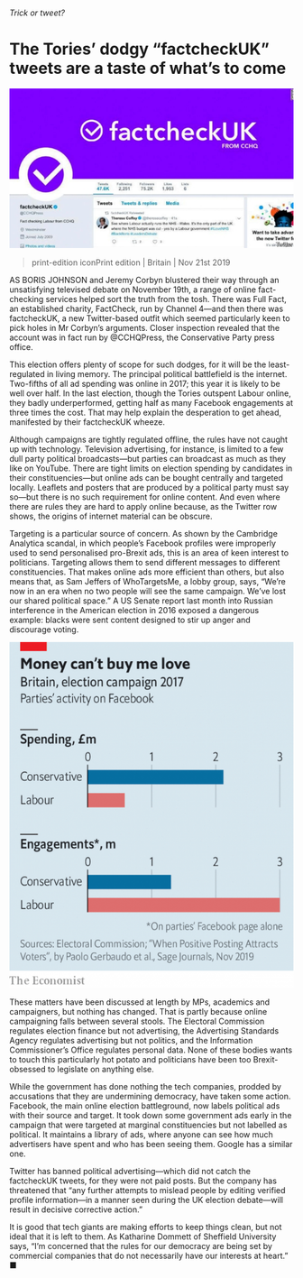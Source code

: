 ###### Trick or tweet?

# The Tories’ dodgy “factcheckUK” tweets are a taste of what’s to come 

![image](images/20191123_brp508.jpg) 

> print-edition iconPrint edition | Britain | Nov 21st 2019 

AS BORIS JOHNSON and Jeremy Corbyn blustered their way through an unsatisfying televised debate on November 19th, a range of online fact-checking services helped sort the truth from the tosh. There was Full Fact, an established charity, FactCheck, run by Channel 4—and then there was factcheckUK, a new Twitter-based outfit which seemed particularly keen to pick holes in Mr Corbyn’s arguments. Closer inspection revealed that the account was in fact run by @CCHQPress, the Conservative Party press office. 

This election offers plenty of scope for such dodges, for it will be the least-regulated in living memory. The principal political battlefield is the internet. Two-fifths of all ad spending was online in 2017; this year it is likely to be well over half. In the last election, though the Tories outspent Labour online, they badly underperformed, getting half as many Facebook engagements at three times the cost. That may help explain the desperation to get ahead, manifested by their factcheckUK wheeze. 

Although campaigns are tightly regulated offline, the rules have not caught up with technology. Television advertising, for instance, is limited to a few dull party political broadcasts—but parties can broadcast as much as they like on YouTube. There are tight limits on election spending by candidates in their constituencies—but online ads can be bought centrally and targeted locally. Leaflets and posters that are produced by a political party must say so—but there is no such requirement for online content. And even where there are rules they are hard to apply online because, as the Twitter row shows, the origins of internet material can be obscure. 

Targeting is a particular source of concern. As shown by the Cambridge Analytica scandal, in which people’s Facebook profiles were improperly used to send personalised pro-Brexit ads, this is an area of keen interest to politicians. Targeting allows them to send different messages to different constituencies. That makes online ads more efficient than others, but also means that, as Sam Jeffers of WhoTargetsMe, a lobby group, says, “We’re now in an era when no two people will see the same campaign. We’ve lost our shared political space.” A US Senate report last month into Russian interference in the American election in 2016 exposed a dangerous example: blacks were sent content designed to stir up anger and discourage voting. 

![image](images/20191123_brc501.png) 

These matters have been discussed at length by MPs, academics and campaigners, but nothing has changed. That is partly because online campaigning falls between several stools. The Electoral Commission regulates election finance but not advertising, the Advertising Standards Agency regulates advertising but not politics, and the Information Commissioner’s Office regulates personal data. None of these bodies wants to touch this particularly hot potato and politicians have been too Brexit-obsessed to legislate on anything else. 

While the government has done nothing the tech companies, prodded by accusations that they are undermining democracy, have taken some action. Facebook, the main online election battleground, now labels political ads with their source and target. It took down some government ads early in the campaign that were targeted at marginal constituencies but not labelled as political. It maintains a library of ads, where anyone can see how much advertisers have spent and who has been seeing them. Google has a similar one. 

Twitter has banned political advertising—which did not catch the factcheckUK tweets, for they were not paid posts. But the company has threatened that “any further attempts to mislead people by editing verified profile information—in a manner seen during the UK election debate—will result in decisive corrective action.” 

It is good that tech giants are making efforts to keep things clean, but not ideal that it is left to them. As Katharine Dommett of Sheffield University says, “I’m concerned that the rules for our democracy are being set by commercial companies that do not necessarily have our interests at heart.” ■ 


